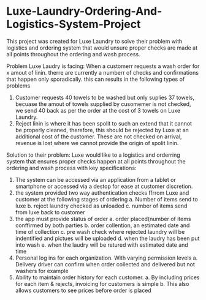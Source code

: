 # Luxe-Laundry-Ordering-And-Logistics-System-Project
This project was created for Luxe Laundry to solve their problem with logistics and ordering system that would unsure proper checks are made at all points throughout the ordering and wash process.

Problem Luxe Laudry is facing: When a customerr requests a wash order for x amout of linin. therre are currently a numberr of checks and confirmations that happen only sporadically. this can results in the following types of problems

1) Customer requests 40 towels to be washed but only suplies 37 towels, becuase the amout of towels supplied by cusomemer is not checked, we send 40 back as per the order at the cost of 3 towels on Luxe Laundry.
2) Reject linin is where it has been spolit to such an extend that it cannot be properly cleaned, therefore, this should be rejected by Luxe at an additional cost of the customer. These are not checked on arrival, revenue is lost where we cannot provide the origin of spolit linin. 

Solution to their problem: Luxe would like to a logistics and orderring system that ensures proper checks happen at all points throughout the ordering and wash process with key specifications:

1) The system can be accessed via an application from a tablet or smartphone or accessed via a destop for ease at customer discretion.
2) the system provided two way authentication checks ffrrom Luxe and customer at the following stages of ordering
      a. Number of items send to luxe
      b. reject laundry checked as unloaded
      c. number of items send from luxe back to customer 
3) the app must provide status of order 
      a. order placed(number of items conffirmed by both parties 
      b. order collention, an estimated date and time of collection
      c. pre wash check where rejected laundry will be indentified and pictues will be uploaded
      d. when the laudry has been put into wash
      e. when the laudry will be retured with estimated date and time
4)	Personal log ins for each organization. With varying permission levels
      a.	Delivery driver can confirm when order collected and delivered but not washers for example
5)	Ability to maintain order history for each customer.
      a.	By including prices for each item & rejects, invoicing for customers is simple
      b.	This also allows customers to see prices before order is placed


